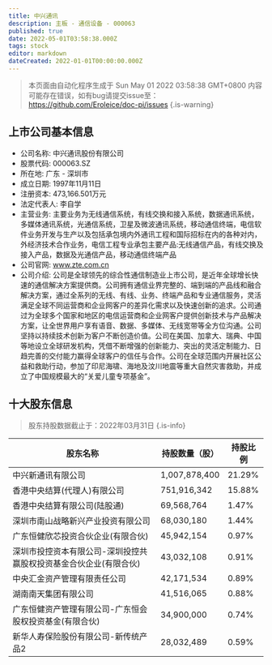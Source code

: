 ```yaml
---
title: 中兴通讯
description: 主板 - 通信设备 - 000063
published: true
date: 2022-05-01T03:58:38.000Z
tags: stock
editor: markdown
dateCreated: 2022-01-01T00:00:00.000Z
---
```


> 本页面由自动化程序生成于 Sun May 01 2022 03:58:38 GMT+0800
> 内容可能存在错误，如有bug请提交issue至：https://github.com/Eroleice/doc-pi/issues
{.is-warning}

## 上市公司基本信息
- 公司名称: 中兴通讯股份有限公司
- 股票代码: 000063.SZ
- 所在地: 广东 - 深圳市
- 成立日期: 1997年11月11日
- 注册资本: 473,166.501万元
- 法定代表人: 李自学
- 主营业务: 主要业务为无线通信系统，有线交换和接入系统，数据通讯系统，多媒体通讯系统，光通信系统，卫星及微波通讯系统，移动通信终端，电信软件业务开发与生产以及包括承包境内外通讯工程和国际招标在内的各种对内，外经济技术合作业务，电信工程专业承包主要产品:无线通信产品，有线交换及接入产品，数据及光通信产品，移动通信终端产品
- 公司官网: www.zte.com.cn
- 公司介绍: 公司是全球领先的综合性通信制造业上市公司，是近年全球增长快速的通信解决方案提供商。公司拥有通信业界完整的、端到端的产品线和融合解决方案，通过全系列的无线、有线、业务、终端产品和专业通信服务，灵活满足全球不同运营商和企业网客户的差异化需求以及快速创新的追求。公司通过为全球多个国家和地区的电信运营商和企业网客户提供创新技术与产品解决方案，让全世界用户享有语音、数据、多媒体、无线宽带等全方位沟通。公司坚持以持续技术创新为客户不断创造价值。公司在美国、加拿大、瑞典、中国等地设立全球研发机构，凭借不断增强的创新能力、突出的灵活定制能力、日趋完善的交付能力赢得全球客户的信任与合作。公司在全球范围内开展社区公益和救助行动，参加了印尼海啸、海地及汶川地震等重大自然灾害救助，并成立了中国规模最大的“关爱儿童专项基金”。


## 十大股东信息
> 股东持股数据截止于：2022年03月31日
{.is-info}

| 股东名称 | 持股数量（股） | 持股比例 |
| --- | --- | --- |
| 中兴新通讯有限公司 | 1,007,878,400 | 21.29% |
| 香港中央结算(代理人)有限公司 | 751,916,342 | 15.88% |
| 香港中央结算有限公司(陆股通) | 69,568,764 | 1.47% |
| 深圳市南山战略新兴产业投资有限公司 | 68,030,180 | 1.44% |
| 广东恒健欣芯投资合伙企业(有限合伙) | 45,942,154 | 0.97% |
| 深圳市投控资本有限公司-深圳投控共赢股权投资基金合伙企业(有限合伙) | 43,032,108 | 0.91% |
| 中央汇金资产管理有限责任公司 | 42,171,534 | 0.89% |
| 湖南南天集团有限公司 | 41,516,065 | 0.88% |
| 广东恒健资产管理有限公司-广东恒会股权投资基金(有限合伙) | 34,900,000 | 0.74% |
| 新华人寿保险股份有限公司-新传统产品2 | 28,032,489 | 0.59% |




